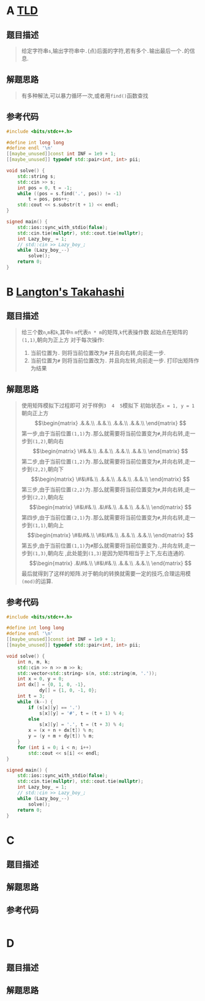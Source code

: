# A  [TLD](https://atcoder.jp/contests/abc339/tasks/abc339_a)

## 题目描述
>给定字符串`s`,输出字符串中`.`(点)后面的字符,若有多个`.`输出最后一个`.`的信息.
## 解题思路
>有多种解法,可以暴力循环一次,或者用`find()`函数查找

## 参考代码
```cpp
#include <bits/stdc++.h>

#define int long long
#define endl '\n'
[[maybe_unused]]const int INF = 1e9 + 1;
[[maybe_unused]] typedef std::pair<int, int> pii;

void solve() {
    std::string s;
    std::cin >> s;
    int pos = 0, t = -1;
    while ((pos = s.find('.', pos)) != -1)
        t = pos, pos++;
    std::cout << s.substr(t + 1) << endl;
}

signed main() {
    std::ios::sync_with_stdio(false);
    std::cin.tie(nullptr), std::cout.tie(nullptr);
    int Lazy_boy_ = 1;
    // std::cin >> Lazy_boy_;
    while (Lazy_boy_--)
        solve();
    return 0;
}
```

# B [Langton's Takahashi ](https://atcoder.jp/contests/abc339/tasks/abc339_b)

## 题目描述
> 给三个数`n`,`m`和`k`,其中`n` `m`代表`n * m`的矩阵,`k`代表操作数
> 起始点在矩阵的`(1,1)`,朝向为正上方
> 对于每次操作:
> 1. 当前位置为`.` 则将当前位置改为`#` 并且向右转,向前走一步.
> 2. 当前位置为`#` 则将当前位置改为`.` 并且向左转,向前走一步.
> 打印出矩阵作为结果
## 解题思路
>使用矩阵模拟下过程即可
>对于样例`3  4  5`模拟下
>初始状态`x = 1, y = 1`朝向正上方
$$\begin{matrix}
.&.&.\\
.&.&.\\
.&.&.\\
.&.&.\\
\end{matrix}
$$
第一步,由于当前位置`(1,1)`为`.`那么就需要将当前位置变为`#`,并向右转,走一步到`(1,2)`,朝向右
$$\begin{matrix}
\#&.&.\\
.&.&.\\
.&.&.\\
.&.&.\\
\end{matrix}
$$
第二步,由于当前位置`(1,2)`为`.`那么就需要将当前位置变为`#`,并向右转,走一步到`(2,2)`,朝向下
$$\begin{matrix}
\#&\#&.\\
.&.&.\\
.&.&.\\
.&.&.\\
\end{matrix}
$$
第三步,由于当前位置`(2,2)`为`.`那么就需要将当前位置变为`#`,并向右转,走一步到`(2,2)`,朝向左
$$\begin{matrix}
\#&\#&.\\
.&\#&.\\
.&.&.\\
.&.&.\\
\end{matrix}
$$
第四步,由于当前位置`(2,1)`为`.`那么就需要将当前位置变为`#`,并向右转,走一步到`(1,1)`,朝向上
$$\begin{matrix}
\#&\#&.\\
\#&\#&.\\
.&.&.\\
.&.&.\\
\end{matrix}
$$
第五步,由于当前位置`(1,1)`为`#`那么就需要将当前位置变为`.`,并向左转,走一步到`(1,3)`,朝向左
,此处能到`(1,3)`是因为矩阵相当于上下,左右连通的.
$$\begin{matrix}
.&\#&.\\
\#&\#&.\\
.&.&.\\
.&.&.\\
\end{matrix}
$$
最后就得到了这样的矩阵.对于朝向的转换就需要一定的技巧,合理运用模`(mod)`的运算.
## 参考代码
```cpp
#include <bits/stdc++.h>

#define int long long
#define endl '\n'
[[maybe_unused]]const int INF = 1e9 + 1;
[[maybe_unused]] typedef std::pair<int, int> pii;

void solve() {
    int n, m, k;
    std::cin >> n >> m >> k;
    std::vector<std::string> s(n, std::string(m, '.'));
    int x = 0, y = 0;
    int dx[] = {0, 1, 0, -1},
            dy[] = {1, 0, -1, 0};
    int t = 3;
    while (k--) {
        if (s[x][y] == '.')
            s[x][y] = '#', t = (t + 1) % 4;
        else
            s[x][y] = '.', t = (t + 3) % 4;
        x = (x + n + dx[t]) % n;
        y = (y + m + dy[t]) % m;
    }
    for (int i = 0; i < n; i++)
        std::cout << s[i] << endl;
}

signed main() {
    std::ios::sync_with_stdio(false);
    std::cin.tie(nullptr), std::cout.tie(nullptr);
    int Lazy_boy_ = 1;
    // std::cin >> Lazy_boy_;
    while (Lazy_boy_--)
        solve();
    return 0;
}
```
# C [](https://atcoder.jp/contests/abc339/tasks/abc339_c)

## 题目描述
>
## 解题思路
>

## 参考代码
```cpp

```

# D [](https://atcoder.jp/contests/abc339/tasks/abc339_d)

## 题目描述
>
## 解题思路
>
